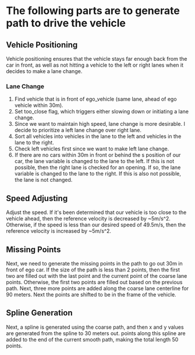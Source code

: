 
# The following parts are to generate path to drive the vehicle

## Vehicle Positioning

Vehicle positioning ensures that the vehicle stays far enough back from the car in front, as well as not hitting a vehicle to the left or right lanes when it decides to make a lane change. 
### Lane Change
1. Find vehicle that is in front of ego_vehicle (same lane, ahead of ego vehicle within 30m).
2. Set too_close flag, which triggers either slowing down or initiating a lane change.
3. Since we want to maintain high speed, lane change is more desirable. I decide to prioritize a left lane change over right lane.
4. Sort all vehicles into vehicles in the lane to the left and vehicles in the lane to the right.
5. Check left vehicles first since we want to make left lane change.
6. If there are no cars within 30m in front or behind the s position of our car, the lane variable is changed to the lane to the left. If this is not possible, then the right lane is checked for an opening. If so, the lane variable is changed to the lane to the right. If this is also not possible, the lane is not changed. 

## Speed Adjusting

Adjust the speed. If it's been determined that our vehicle is too close to the vehicle ahead, then the reference velocity is decreased by ~5m/s^2. Otherwise, if the speed is less than our desired speed of 49.5m/s, then the reference velocity is increased by ~5m/s^2.

## Missing Points

Next, we need to generate the missing points in the path to go out 30m in front of ego car. If the size of the path is less than 2 points, then the first two are filled out with the last point and the current point of the coarse lane points. Otherwise, the first two points are filled out based on the previous path. Next, three more points are added along the coarse lane centerline for 90 meters. Next the points are shifted to be in the frame of the vehicle.

## Spline Generation

Next, a spline is generated using the coarse path, and then x and y values are generated from the spline to 30 meters out. points along this spline are added to the end of the current smooth path, making the total length 50 points.

